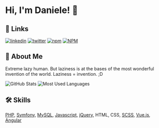 
# Hi, I'm Daniele! 👋


## 🔗 Links
[![linkedin](https://img.shields.io/badge/linkedin-0A66C2?style=for-the-badge&logo=linkedin&logoColor=white)](https://linkedin.com/in/danielesabre)
[![twitter](https://img.shields.io/badge/twitter-1DA1F2?style=for-the-badge&logo=twitter&logoColor=white)](https://twitter.com/raniel86)
[![npm](https://img.shields.io/badge/npm-cb0000?style=for-the-badge&logo=npm&logoColor=white)](https://www.npmjs.com/~raniel)
<a href="https://www.npmjs.com/~raniel" target="_blank">
  <img src="https://img.shields.io/badge/npm-cb0000?style=for-the-badge&logo=npm&logoColor=white" alt="NPM" />
</a>


## 🚀 About Me
Extreme lazy human. But laziness is at the bases of the most wonderful invention of the world. Laziness = invention. ;D

![GitHub Stats](https://github-readme-stats.vercel.app/api?username=raniel86&show_icons=true&theme=dracula)
![Most Used Languages](https://github-readme-stats.vercel.app/api/top-langs/?username=raniel86&layout=compact&theme=dracula)


## 🛠 Skills
[PHP](https://www.php.net/), [Symfony](https://symfony.com/), [MySQL](https://www.mysql.com/it/), [Javascript](https://www.javascript.com/), [jQuery](https://jquery.com/), HTML, CSS, [SCSS](https://sass-lang.com/), [Vue.js](https://vuejs.org/), [Angular](https://angular.io/)

